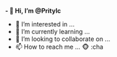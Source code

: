 **- 👋 Hi, I’m @Pritylc**
- 👀 I’m interested in ...
- 🌱 I’m currently learning ...
- 💞️ I’m looking to collaborate on ...
- 📫 How to reach me ...
🐵 :cha
<!---
Pritylc/Pritylc is a ✨ special ✨ repository because its `README.md` (this file) appears on your GitHub profile.
You can click the Preview link to take a look at your changes.
--->

